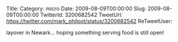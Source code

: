 Title: 
Category: micro
Date: 2009-08-09T00:00:00
Slug: 2009-08-09T00:00:00
TwitterId: 3200682542
TweetUrl: https://twitter.com/mark_philpot/status/3200682542
ReTweetUser: 

layover in Newark... hoping something serving food is still open!